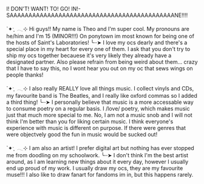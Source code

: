 I! DON'T! WANT! TO! GO! IN!-SAAAAAAAAAAAAAAAAAAAAAAAAAAAAAAAAAAAAAAAAAAAANE!!!!

`✦ˑ ִֶ 𓂃⊹ Hi guys!! My name is Theo and I'm super cool. My pronouns are he/him and I'm 15 (MINOR!!!) On ponytown im most known for being one of the hosts of Saint's Laboratories!
╰┈➤ I love my ocs dearly and there's a special place in my heart for every one of them. I ask that you don't try to ship my ocs together becauese it's very likely they already have a designated partner. Also please refrain from being weird about them... crazy that I have to say this, no I wont hear you out on my oc that sews wings on people thanks!

`✦ˑ ִֶ 𓂃⊹ I also really REALLY love all things music. I collect vinyls and CDs, my favourite band is The Beatles, and I really like oxford commas so I added a third thing!
╰┈➤ I personally believe that music is a more accessable way to consume poetry on a regular basis. I /love/ poetry, which makes music just that much more special to me. No, I am not a music snob and I will not think I'm better than you for liking certain music. I think everyone's experience with music is different on purpose. If there were genres that were objectvely good the fun in music would be sucked out!

`✦ˑ ִֶ 𓂃⊹ I am also an artist! I prefer digital art but nothing has ever stopped me from doodling on my schoolwork.
╰┈➤ I don't think I'm the best artist around, as I am learning new things about it every day, however I usually end up proud of my work. I usually draw my ocs, they are my favourite muse!!! I also like to draw fanart for fandoms im in, but this happens rarely.

